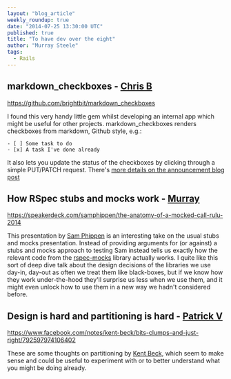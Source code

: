 ```yaml
---
layout: "blog_article"
weekly_roundup: true
date: "2014-07-25 13:30:00 UTC"
published: true
title: "To have dev over the eight"
author: "Murray Steele"
tags:
  - Rails
---
```


## markdown_checkboxes - [Chris B](https://twitter.com/cblunt)

https://github.com/brightbit/markdown_checkboxes

I found this very handy little gem whilst developing an internal app
which might be useful for other projects. markdown_checkboxes renders
checkboxes from markdown, Github style, e.g.:

    - [ ] Some task to do
    - [x] A task I've done already

It also lets you update the status of the checkboxes by clicking
through a simple PUT/PATCH request. There's [more details on the announcement blog post](http://brightbit.com/blog/2013/12/09/enhancing-markdown-rendering-with-the-markdown-checkboxes-gem/)

## How RSpec stubs and mocks work - [Murray](http://www.unboxedconsulting.com/people/murray-steele)

https://speakerdeck.com/samphippen/the-anatomy-of-a-mocked-call-rulu-2014

This presentation by [Sam Phippen](http://samphippen.com/) is an interesting take on the usual stubs and mocks presentation.  Instead of providing arguments for (or against) a stubs and mocks approach to testing Sam instead tells us exactly how the relevant code from the [rspec-mocks](https://github.com/rspec/rspec-mocks) library actually works.  I quite like this sort of deep dive talk about the design decisions of the libraries we use day-in, day-out as often we treat them like black-boxes, but if we know how they work under-the-hood they'll surprise us less when we use them, and it might even unlock how to use them in a new way we hadn't considered before.

## Design is hard and partitioning is hard - [Patrick V](http://www.unboxedconsulting.com/people/patrick-vine)

https://www.facebook.com/notes/kent-beck/bits-clumps-and-just-right/792597974106402

These are some thoughts on partitioning by [Kent Beck](http://www.threeriversinstitute.org/), which seem to make sense and could be useful to experiment with or to better understand what you might be doing already.

